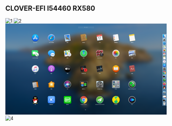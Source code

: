  ## CLOVER-EFI I54460 RX580
 
![1](/imgs/QQ20200324-133041.png)
![2](/imgs/QQ20200324-133132.png)
![3](/imgs/QQ20200324-133159.png)
![4](/imgs/QQ20200324-133347.png)